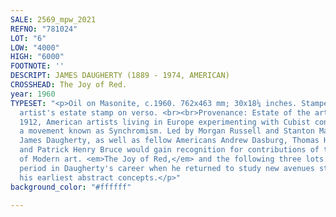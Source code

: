```yaml
---
SALE: 2569_mpw_2021
REFNO: "781024"
LOT: "6"
LOW: "4000"
HIGH: "6000"
FOOTNOTE: ''
DESCRIPT: JAMES DAUGHERTY (1889 - 1974, AMERICAN)
CROSSHEAD: The Joy of Red.
year: 1960
TYPESET: "<p>Oil on Masonite, c.1960. 762x463 mm; 30x18¼ inches. Stamped with the
  artist's estate stamp on verso. <br><br>Provenance: Estate of the artist. <br><br>In
  1912, American artists living in Europe experimenting with Cubist concepts, developed
  a movement known as Synchromism. Led by Morgan Russell and Stanton MacDonald-Wright,
  James Daugherty, as well as fellow Americans Andrew Dasburg, Thomas Hart Benton,
  and Patrick Henry Bruce would gain recognition for contributions of the development
  of Modern art. <em>The Joy of Red,</em> and the following three lots represent a
  period in Daugherty's career when he returned to study new avenues stemming from
  his earliest abstract concepts.</p>"
background_color: "#ffffff"

---
```

